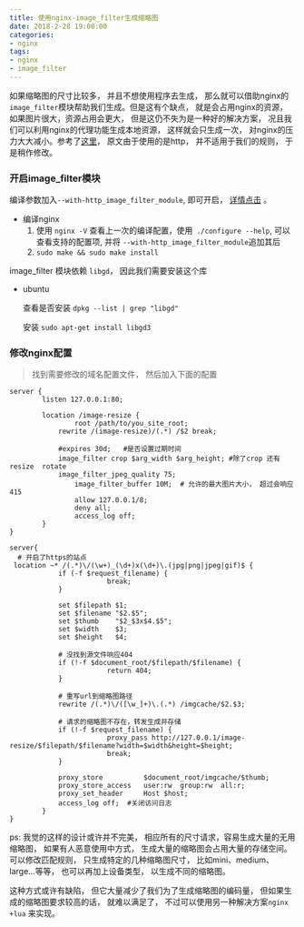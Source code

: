 ```yaml
---
title: 使用nginx-image_filter生成缩略图
date: 2018-2-28 19:00:00
categories:
- nginx
tags:
- nginx
- image_filter
---
```




如果缩略图的尺寸比较多， 并且不想使用程序去生成， 那么就可以借助nginx的`image_filter`模块帮助我们生成。但是这有个缺点， 就是会占用nginx的资源， 如果图片很大，资源占用会更大， 但是这仍不失为是一种好的解决方案， 况且我们可以利用nginx的代理功能生成本地资源， 这样就会只生成一次， 对nginx的压力大大减小。参考了[这里](https://www.centos.bz/2017/03/using-nginx-image_filter-resize-images/)， 原文由于使用的是http， 并不适用于我们的规则， 于是稍作修改。

### 开启image_filter模块

编译参数加入`--with-http_image_filter_module`, 即可开启， [详情点击](https://www.nginx.com/resources/admin-guide/nginx-https-upstreams/) 。

- 编译nginx
  1. 使用 `nginx -V` 查看上一次的编译配置，使用` ./configure --help`, 可以查看支持的配置项, 并将 `--with-http_image_filter_module`追加其后
  2. `sudo make && sudo make install`

image_filter 模块依赖 `libgd`， 因此我们需要安装这个库

- ubuntu 

  查看是否安装 `dpkg --list | grep "libgd"`

  安装  `sudo apt-get install libgd3`

### 修改nginx配置

> 找到需要修改的域名配置文件， 然后加入下面的配置

```nginx
server {
        listen 127.0.0.1:80;

        location /image-resize {
                root /path/to/you_site_root;
            rewrite /(image-resize)/(.*) /$2 break;

        	#expires 30d;   #是否设置过期时间
            image_filter crop $arg_width $arg_height; #除了crop 还有 resize  rotate
            image_filter_jpeg_quality 75;
                image_filter_buffer 10M;  # 允许的最大图片大小， 超过会响应415
                allow 127.0.0.1/8;
                deny all;
                access_log off;
        }
}

server{
  # 开启了https的站点
 location ~* /(.*)\/(\w+)_(\d+)x(\d+)\.(jpg|png|jpeg|gif)$ {
            if (-f $request_filename) {
                        break;
            }

            set $filepath $1;
            set $filename "$2.$5";
            set $thumb    "$2_$3x$4.$5";
            set $width    $3;
            set $height   $4;
			
  			# 没找到源文件响应404
            if (!-f $document_root/$filepath/$filename) {
                        return 404;
            }

    		# 重写url到缩略图路径
            rewrite /(.*)\/([\w_]+)\.(.*) /imgcache/$2.$3;

  			# 请求的缩略图不存在，转发生成并存储
            if (!-f $request_filename) {
                        proxy_pass http://127.0.0.1/image-resize/$filepath/$filename?width=$width&height=$height;
                        break;
            }

            proxy_store          $document_root/imgcache/$thumb;
            proxy_store_access   user:rw  group:rw  all:r;
            proxy_set_header     Host $host;
            access_log off;  #关闭访问日志
        }
}
```



ps: 我觉的这样的设计或许并不完美， 相应所有的尺寸请求，容易生成大量的无用缩略图， 如果有人恶意使用中方式， 生成大量的缩略图会占用大量的存储空间。 可以修改匹配规则， 只生成特定的几种缩略图尺寸， 比如mini、medium、large...等等， 也可以再加上设备类型， 以生成不同的缩略图。

这种方式或许有缺陷， 但它大量减少了我们为了生成缩略图的编码量， 但如果生成的缩略图要求较高的话， 就难以满足了， 不过可以使用另一种解决方案`nginx +lua` 来实现。